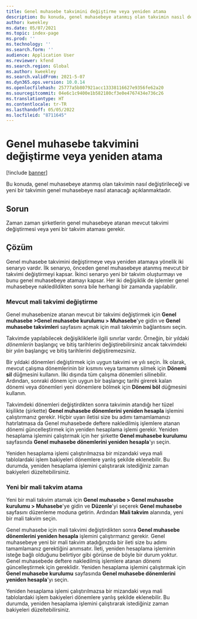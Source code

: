 ```yaml
---
title: Genel muhasebe takvimini değiştirme veya yeniden atama
description: Bu konuda, genel muhasebeye atanmış olan takvimin nasıl değiştirileceği ve yeni bir takvimin genel muhasebeye nasıl atanacağı açıklanmaktadır.
author: kweekley
ms.date: 05/07/2021
ms.topic: index-page
ms.prod: ''
ms.technology: ''
ms.search.form: ''
audience: Application User
ms.reviewer: kfend
ms.search.region: Global
ms.author: kweekley
ms.search.validFrom: 2021-5-07
ms.dyn365.ops.version: 10.0.14
ms.openlocfilehash: 25777a5b807921acc13338116627e9356fe62a20
ms.sourcegitcommit: 04e6c1c9400e1b582180cf3e0e4767434e736c26
ms.translationtype: HT
ms.contentlocale: tr-TR
ms.lasthandoff: 05/05/2022
ms.locfileid: "8711645"
---
```

# <a name="change-or-reassign-a-ledger-calendar"></a>Genel muhasebe takvimini değiştirme veya yeniden atama

[!include [banner](../includes/banner.md)]

Bu konuda, genel muhasebeye atanmış olan takvimin nasıl değiştirileceği ve yeni bir takvimin genel muhasebeye nasıl atanacağı açıklanmaktadır.

## <a name="issue"></a>Sorun

Zaman zaman şirketlerin genel muhasebeye atanan mevcut takvimi değiştirmesi veya yeni bir takvim ataması gerekir.

## <a name="resolution"></a>Çözüm

Genel muhasebe takvimini değiştirmeye veya yeniden atamaya yönelik iki senaryo vardır. İlk senaryo, önceden genel muhasebeye atanmış mevcut bir takvimi değiştirmeyi kapsar. İkinci senaryo yeni bir takvim oluşturmayı ve bunu genel muhasebeye atamayı kapsar. Her iki değişiklik de işlemler genel muhasebeye nakledildikten sonra bile herhangi bir zamanda yapılabilir.

### <a name="change-an-existing-fiscal-calendar"></a>Mevcut mali takvimi değiştirme

Genel muhasebenize atanan mevcut bir takvimi değiştirmek için **Genel muhasebe \>Genel muhasebe kurulumu \> Muhasebe**'ye gidin ve **Genel muhasebe takvimleri** sayfasını açmak için mali takvimin bağlantısını seçin.

Takvimde yapılabilecek değişikliklerle ilgili sınırlar vardır. Örneğin, bir yıldaki *dönemlerin* başlangıç ve bitiş tarihlerini değiştirebilirsiniz ancak takvimdeki bir *yılın* başlangıç ve bitiş tarihlerini değiştiremezsiniz.

Bir yıldaki dönemleri değiştirmek için uygun takvimi ve yılı seçin. İlk olarak, mevcut çalışma dönemlerinin bir kısmını veya tamamını silmek için **Dönemi sil** düğmesini kullanın. İlki dışında tüm çalışma dönemleri silinebilir. Ardından, sonraki dönem için uygun bir başlangıç tarihi girerek kalan dönemi veya dönemleri yeni dönemlere bölmek için **Dönemi böl** düğmesini kullanın.

Takvimdeki dönemleri değiştirdikten sonra takvimin atandığı her tüzel kişilikte (şirkette) **Genel muhasebe dönemlerini yeniden hesapla** işlemini çalıştırmanız gerekir. Hiçbir uyarı iletisi size bu adımı tamamlamanızı hatırlatmasa da Genel muhasebede deftere nakledilmiş işlemlere atanan dönemi güncelleştirmek için yeniden hesaplama işlemi gerekir. Yeniden hesaplama işlemini çalıştırmak için her şirkette **Genel muhasebe kurulumu** sayfasında **Genel muhasebe dönemlerini yeniden hesapla**'yı seçin.

Yeniden hesaplama işlemi çalıştırılmazsa bir mizandaki veya mali tablolardaki işlem bakiyeleri dönemlere yanlış şekilde eklenebilir. Bu durumda, yeniden hesaplama işlemini çalıştırarak istediğiniz zaman bakiyeleri düzeltebilirsiniz.

### <a name="assign-a-new-fiscal-calendar"></a>Yeni bir mali takvim atama

Yeni bir mali takvim atamak için **Genel muhasebe \> Genel muhasebe kurulumu \> Muhasebe**'ye gidin ve **Düzenle**'yi seçerek **Genel muhasebe** sayfasını düzenleme moduna getirin. Ardından **Mali takvim** alanında, yeni bir mali takvim seçin.

Genel muhasebe için mali takvimi değiştirdikten sonra **Genel muhasebe dönemlerini yeniden hesapla** işlemini çalıştırmanız gerekir. Genel muhasebeye yeni bir mali takvim atadığınızda bir ileti size bu adımı tamamlamanız gerektiğini anımsatır. İleti, yeniden hesaplama işleminin isteğe bağlı olduğunu belirtiyor gibi görünse de böyle bir durum yoktur. Genel muhasebede deftere nakledilmiş işlemlere atanan dönemi güncelleştirmek için gereklidir. Yeniden hesaplama işlemini çalıştırmak için **Genel muhasebe kurulumu** sayfasında **Genel muhasebe dönemlerini yeniden hesapla**'yı seçin.

Yeniden hesaplama işlemi çalıştırılmazsa bir mizandaki veya mali tablolardaki işlem bakiyeleri dönemlere yanlış şekilde eklenebilir. Bu durumda, yeniden hesaplama işlemini çalıştırarak istediğiniz zaman bakiyeleri düzeltebilirsiniz.

